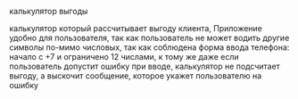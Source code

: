 калькулятор выгоды

калькулятор который рассчитывает выгоду клиента, Приложение удобно для пользователя, так как пользователь не может водить другие символы по-мимо числовых, так как соблюдена форма ввода телефона:  начало с +7 и ограничено 12 числами, к тому же даже если пользователь допустит ошибку при вводе, калькулятор не подсчитает выгоду, а выскочит сообщение, которое укажет пользователю на ошибку

